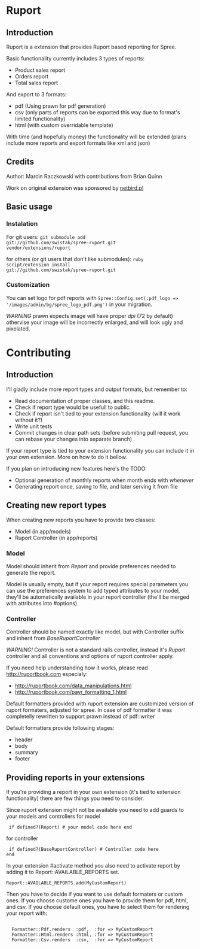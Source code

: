 # Ruport

## Introduction

Ruport is a extension that provides Ruport based reporting for Spree.

Basic functionality currently includes 3 types of reports:

 * Product sales report
 * Orders report
 * Total sales report

And export to 3 formats:

 * pdf (Using prawn for pdf generation)
 * csv (only parts of reports can be exported this way due to format's limited functionality)
 * html (with custom overridable template)

With time (and hopefully money) the functionality will be extended
(plans include more reports and export formats like xml and json)

## Credits

Author: Marcin Raczkowski
with contributions from Brian Quinn

Work on original extension was sponsored by [netbird.pl](http://sklep.netbird.pl)

## Basic usage

### Instalation

For git users:
<code>git submodule add git://github.com/swistak/spree-ruport.git vendor/extensions/ruport</code>

for others (or git users that don't like submodules):
<code>ruby script/extension install git://github.com/swistak/spree-ruport.git</code>

### Customization

You can set logo for pdf reports with
<code>Spree::Config.set(:pdf_logo => '/images/admin/bg/spree_logo_pdf.png')</code>
in your migration.

*WARNING* prawn expects image will have proper _dpi_ (72 by default) othervise
your image will be incorrectly enlarged, and will look ugly and pixelated.

# Contributing

## Introduction

I'll gladly include more report types and output formats, but remember to:

 * Read documentation of proper classes, and this readme.
 * Check if report type would be usefull to public.
 * Check if report isn't tied to your extension functionality (will it work without it?)
 * Write unit tests
 * Commit changes in clear path sets (before submiting pull request,
   you can rebase your changes into separate branch)

If your report type is tied to your extension functionality you can include it in your own extension.
More on how to do it bellow.

If you plan on introducing new features here's the TODO:

 * Optional generation of monthly reports when month ends with _whenever_
 * Generating report once, saving to file, and later serving it from file

## Creating new report types

When creating new reports you have to provide two classes:

 * Model (in app/models)
 * Ruport Controller (in app/reports)

### Model

Model should inherit from _Report_ and provide preferences needed to generate
the report.

Model is usually empty, but if your report requires special parameters you can
use the preferences system to add typed attributes to your model, they'll be
automatically available in your report controller (the'll be merged with
attributes into #options)

### Controller

Controller should be named exactly like model, but with Controller
suffix and inherit from _BaseRuportController_

*WARNING!* Controller is not a standard rails controller, instead it's _Ruport_
controller and all conventions and options of ruport controller apply.

If you need help understanding how it works, please read http://ruportbook.com
especialy:

 * http://ruportbook.com/data_manipulations.html
 * http://ruportbook.com/payr_formatting_1.html

Default formatters provided with ruport extension are customized version
of ruport formaters, adjusted for spree.
In case of pdf formatter it was completelly rewritten to support prawn instead of pdf::writer

Default formatters provide following stages:

 * header
 * body
 * summary
 * footer

## Providing reports in your extensions

If you're providing a report in your own extension (it's tied to extension functionality)
there are few things you need to consider.

Since ruport extension might not be available you need to add guards to your models and controllers
for model

<code><pre>
  if defined?(Report)
    # your model code here
  end
</pre></code>

for controller

<code><pre>
  if defined?(BaseRuportController)
    # Controller code here
  end
</pre></code>

In your extension #activate method you also need to activate report by adding it to
Report::AVAILABLE_REPORTS set.

  <code>Report::AVAILABLE_REPORTS.add(MyCustomReport)</code>

Then you have to decide if you want to use default formaters or custom ones.
If you choose custome ones you have to provide them for pdf, html, and csv.
If you choose default ones, you have to select them for rendering your report with:

  <pre><code>
  Formatter::Pdf.renders  :pdf,  :for => MyCustomReport
  Formatter::Html.renders :html, :for => MyCustomReport
  Formatter::Csv.renders  :csv,  :for => MyCustomReport
  </code></pre>